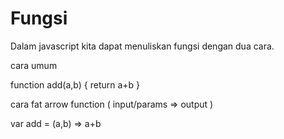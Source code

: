 # Fungsi

Dalam javascript kita dapat menuliskan fungsi dengan dua cara.

cara umum

function add(a,b) {
    return a+b
}

cara fat arrow function ( input/params => output )

var add = (a,b) => a+b